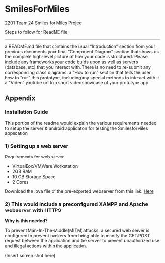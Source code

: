 # SmilesForMiles
2201 Team 24 Smiles for Miles Project


Steps to follow for ReadME file
***************************
a README.md file that contains
the usual “Introduction” section from your previous documents
your final “Component Diagram” section that shows us the complete high-level picture of how your code is structured. Please include any frameworks your code builds upon as well as servers (database, etc) that you interact with. There is no need to re-submit any corresponding class diagrams.
a “How to run” section that tells the user how to “run” this prototype, including any special methods to interact with it
a “Video” youtube url to a short video showcase of your prototype app

## Appendix

### Installation Guide
This portion of the readme would explain the various requirements needed to setup the server & android application for testing the SmilesforMiles application

### 1) Setting up a web server

Requirements for web server
  * VirtualBox/VMWare Workstation
  * 2GB RAM
  * 10 GB Storage Space
  * 2 Cores

  Download the .ova file of the pre-exported webserver from this link: [Here](https://drive.google.com/open?id=1p9gm9_exVeCiIgwtNIiAB_qnpEsXqFXJ)

### 2) This would include a preconfigured XAMPP and Apache webserver with HTTPS 

  **Why is this needed?**

  To prevent Man-In-The-Middle(MITM) attacks, a secured web server is configured to prevent hackers from being able to modify the GET/POST request between the application and the server to prevent unauthorized use and illegal actions within the application.

  (Insert screen shot here)
